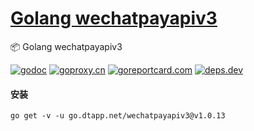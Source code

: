 <h1>
<a href="https://www.dtapp.net/">Golang wechatpayapiv3</a>
</h1>

📦 Golang wechatpayapiv3

[comment]: <> (go)
[![godoc](https://pkg.go.dev/badge/go.dtapp.net/wechatpayapiv3?status.svg)](https://pkg.go.dev/go.dtapp.net/wechatpayapiv3)
[![goproxy.cn](https://goproxy.cn/stats/go.dtapp.net/wechatpayapiv3/badges/download-count.svg)](https://goproxy.cn/stats/go.dtapp.net/wechatpayapiv3)
[![goreportcard.com](https://goreportcard.com/badge/go.dtapp.net/wechatpayapiv3)](https://goreportcard.com/report/go.dtapp.net/wechatpayapiv3)
[![deps.dev](https://img.shields.io/badge/deps-go-red.svg)](https://deps.dev/go/go.dtapp.net%2Fwechatpayapiv3)

#### 安装

```shell
go get -v -u go.dtapp.net/wechatpayapiv3@v1.0.13
```

